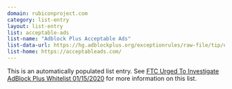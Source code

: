```yaml
---
domain: rubiconproject.com
category: list-entry
layout: list-entry
list: acceptable-ads
list-name: "Adblock Plus Acceptable Ads"
list-data-url: https://hg.adblockplus.org/exceptionrules/raw-file/tip/exceptionrules/exceptionrules.txt
list-home: https://acceptableads.com/
---
```


This is an automatically populated list entry.  See [FTC Urged To Investigate AdBlock Plus Whitelist
01/15/2020](https://www.mediapost.com/publications/article/345686/ftc-urged-to-investigate-adblock-plus-whitelist.html)
for more information on this list.

